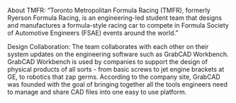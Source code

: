 About TMFR: “Toronto Metropolitan Formula Racing (TMFR), formerly Ryerson Formula Racing, is an engineering-led student team that designs and manufactures a formula-style racing car to compete in Formula Society of Automotive Engineers (FSAE) events around the world.”

Design Collaboration: The team collaborates with each other on their system updates on the engineering software such as GrabCAD Workbench. GrabCAD Workbench is used by companies to support the design of physical products of all sorts - from basic screws to jet engine brackets at GE, to robotics that zap germs. According to the company site, GrabCAD was founded with the goal of bringing together all the tools engineers need to manage and share CAD files into one easy to use platform.
